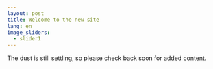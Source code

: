 ```yaml
---
layout: post
title: Welcome to the new site
lang: en
image_sliders:
  - slider1
---
```


The dust is still settling, so please check back soon for added content. 
